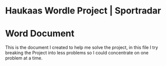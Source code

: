 # Haukaas Wordle Project | Sportradar

# Word Document

This is the document I created to help me solve the project, in this file I try breaking the Project into less problems so I could concentrate on one problem at a time.
